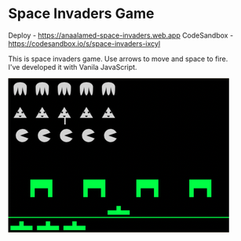 # Space Invaders Game
Deploy - https://anaalamed-space-invaders.web.app
CodeSandbox - https://codesandbox.io/s/space-invaders-ixcyl

This is space invaders game. Use arrows to move and space to fire.  
I've developed it with Vanila JavaScript. 

![alt text](demo.png) 

